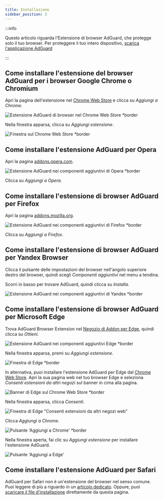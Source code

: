 ```yaml
---
title: Installazione
sidebar_position: 3
---
```


:::info

Questo articolo riguarda l'Estensione di browser AdGuard, che protegge solo il tuo browser. Per proteggere il tuo intero dispositivo, [scarica l'applicazione AdGuard](https://agrd.io/download-kb-adblock)

:::

## Come installare l'estensione del browser AdGuard per i browser Google Chrome o Chromium

Apri la pagina dell'estensione nel [Chrome Web Store](https://agrd.io/extension_chrome) e clicca su *Aggiungi a Chrome*.

![Estensione AdGuard di browser nel Chrome Web Store *border](https://cdn.adtidy.org/content/Kb/ad_blocker/browser_extension/ad_blocker_browser_extension_chrome.png)

Nella finestra apparsa, clicca su *Aggiungi estensione*.

![Finestra sul Chrome Web Store *border](https://cdn.adtidy.org/content/Kb/ad_blocker/browser_extension/ad_blocker_browser_extension_chrome1.png)

## Come installare l'estensione AdGuard per Opera

Apri la pagina [addons.opera.com](https://agrd.io/extension_opera).

![Estensione AdGuard nei componenti aggiuntivi di Opera *border](https://cdn.adtidy.org/content/Kb/ad_blocker/browser_extension/ad_blocker_browser_extension_opera.png)

Clicca su *Aggiungi a Opera*.

## Come installare l'estensione di browser AdGuard per Firefox

Apri la pagina [addons.mozilla.org](https://agrd.io/extension_firefox).

![Estensione AdGuard nei componenti aggiuntivi di Firefox *border](https://cdn.adtidy.org/content/Kb/ad_blocker/browser_extension/ad_blocker_browser_extension_firefox.png)

Clicca su *Aggiungi a Firefox*.

## Come installare l'estensione di browser AdGuard per Yandex Browser

Clicca il pulsante delle impostazioni del browser nell'angolo superiore destro del browser, quindi scegli *Componenti aggiuntivi* nel menu a tendina.

Scorri in basso per trovare AdGuard, quindi clicca su *Installa*.

![Estensione AdGuard nei componenti aggiuntivi di Yandex *border](https://cdn.adtidy.org/content/Kb/ad_blocker/browser_extension/ad_blocker_browser_extension_yandex.png)

## Come installare l'estensione di browser AdGuard per Microsoft Edge

Trova AdGuard Browser Extension nel [Negozio di Addon per Edge](https://agrd.io/extension_edge), quindi clicca su *Ottieni*.

![Estensione AdGuard nei componenti aggiuntivi Edge *border](https://cdn.adtidy.org/content/Kb/ad_blocker/browser_extension/ad_blocker_browser_extension_edge.png)

Nella finestra apparsa, premi su *Aggiungi estensione*.

![Finestra di Edge *border](https://cdn.adtidy.org/content/Kb/ad_blocker/browser_extension/ad_blocker_browser_extension_edge1.png)

In alternativa, puoi installare l'estensione AdGuard per Edge dal [Chrome Web Store](https://agrd.io/extension_chrome). Apri la sua pagina web nel tuo browser Edge e seleziona *Consenti estensioni da altri negozi* sul banner in cima alla pagina.

![Banner di Edge sul Chrome Web Store *border](https://cdn.adtidy.org/content/Kb/ad_blocker/browser_extension/edge_banner.jpg)

Nella finestra apparsa, clicca *Consenti*.

![Finestra di Edge "Consenti estensioni da altri negozi web"](https://cdn.adtidy.org/content/Kb/ad_blocker/browser_extension/allow_from_stores.jpg)

Clicca *Aggiungi a Chrome*.

![Pulsante 'Aggiungi a Chrome' *border](https://cdn.adtidy.org/content/Kb/ad_blocker/browser_extension/add_to_chrome.jpg)

Nella finestra aperta, fai clic su *Aggiungi estensione* per installare l'estensione AdGuard.

![Pulsante 'Aggiungi a Edge'](https://cdn.adtidy.org/content/Kb/ad_blocker/browser_extension/add_to_edge.jpg)

## Come installare l'estensione AdGuard per Safari

AdGuard per Safari non è un'estensione del browser nel senso comune. Puoi leggere di più a riguardo in un [articolo dedicato](/adguard-for-safari/features/general). Oppure, puoi [scaricare il file d'installazione](https://agrd.io/safari_release) direttamente da questa pagina.
